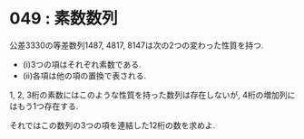 # 049 : 素数数列

公差3330の等差数列1487, 4817, 8147は次の2つの変わった性質を持つ.

* (i)3つの項はそれぞれ素数である.
* (ii)各項は他の項の置換で表される.

1, 2, 3桁の素数にはこのような性質を持った数列は存在しないが, 4桁の増加列にはもう1つ存在する.

それではこの数列の3つの項を連結した12桁の数を求めよ.
